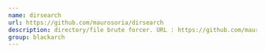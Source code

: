 ```yaml
---
name: dirsearch
url: https://github.com/maurosoria/dirsearch
description: directory/file brute forcer. URL : https://github.com/maurosoria/dirsearch Groups : blackarch blackarch-webapp blackarch-scanner
group: blackarch
---
```

